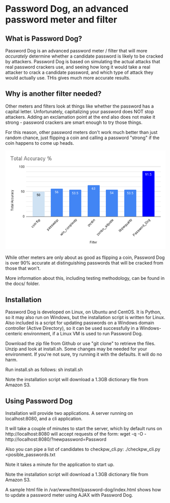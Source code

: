 # Password Dog, an advanced password meter and filter


## What is Password Dog?

Password Dog is an advanced password meter / filter 
that will more *accurately* determine whether a candidate 
password is likely to be cracked by attackers.
Password Dog is based on simulating the actual attacks
that real password crackers use, and seeing how long
it would take a real attacker to crack a candidate
password, and which type of attack they would actually use.
THis gives much more accurate results.

## Why is another filter needed?

Other meters and filters look at things like whether
the password has a capital letter. Unfortunately, 
capitalizing your password does NOT stop attackers.
Adding an exclamation point at the end also does 
not make it strong - password crackers are smart
enough to try those things.

For this reason, other password meters don't work
much better than just random chance, just flipping 
a coin and calling a password "strong" if the coin
happens to come up heads.

![graph of password meter effectivness](/docs/total_accuracy.png)

While other meters are only about as good as flipping
a coin, Password Dog is over 90% accurate at distinguishing
passwords that will be cracked from those that won't.

More information about this, including testing methodology,
can be found in the docs/ folder.

## Installation

Password Dog is developed on Linux, on Ubuntu and CentOS.
It is Python, so it may also run on Windows, but the 
installation script is written for Linux. Also included
is a script for updating passwords on a Windows domain
controller (Active Directory), so it can be used successfully
in a Windows-centeric environment, if a Linux VM is used
to run Password Dog.

Download the zip file from Github or use "git clone" to 
retrieve the files. Unzip and look at install.sh. Some
changes may be needed for your environment. If you're not
sure, try running it with the defaults. It will do no harm.

Run install.sh as follows:
sh install.sh

Note the installation script will download a 1.3GB dictionary
file from Amazon S3.

## Using Password Dog

Installation will provide two applications. A server running on
localhost:8080, and a cli application.

It will take a couple of minutes to start the server,
which by default runs on http://localhost:8080 will accept
requests of the form:
wget -q -O - http://localhost:8080/?newpassword=Password

Also you can pipe a list of candidates to checkpw_cli.py:
./checkpw_cli.py \<posible\_passwords.txt

Note it takes a minute for the application to start up.

Note the installation script will download a 1.3GB dictionary
file from Amazon S3.

A sample html file in /var/www/html/password-dog/index.html
shows how to update a password meter using AJAX with Password Dog.



